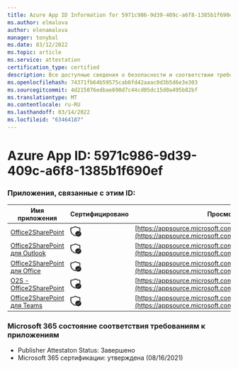 ```yaml
---
title: Azure App ID Information for 5971c986-9d39-409c-a6f8-1385b1f690ef
ms.author: elmalova
author: elenamalova
manager: tonybal
ms.date: 03/12/2022
ms.topic: article
ms.service: attestation
certification_type: certified
description: Все доступные сведения о безопасности и соответствии требованиям для 5971c986-9d39-409c-a6f8-1385b1f690ef.
ms.openlocfilehash: 74371fb64b59575cab6fd42aaac0d3b5d6e3e303
ms.sourcegitcommit: 4d215076edbae690d7c44cd05dc15d0a495b82bf
ms.translationtype: MT
ms.contentlocale: ru-RU
ms.lasthandoff: 03/14/2022
ms.locfileid: "63464187"
---
```

# <a name="azure-app-id-5971c986-9d39-409c-a6f8-1385b1f690ef"></a>Azure App ID: 5971c986-9d39-409c-a6f8-1385b1f690ef


### <a name="apps-associated-with-this-id"></a>Приложения, связанные с этим ID:
| **Имя приложения** | **Сертифицировано** | **Просмотр в AppSource** |
|--------------|---------------|-----------------------|
| [Office2SharePoint](../forward/17859280.o2s) | <img alt="Certified application badge" src="../media/certified-badge.png" height="25" width="25" /> | [https://appsource.microsoft.com/product/office/17859280.o2s](https://appsource.microsoft.com/product/office/17859280.o2s) |
| [Office2SharePoint для Outlook](../forward/WA104380689) | <img alt="Certified application badge" src="../media/certified-badge.png" height="25" width="25" /> | [https://appsource.microsoft.com/product/office/WA104380689](https://appsource.microsoft.com/product/office/WA104380689) |
| [Office2SharePoint для Office](../forward/WA104381787) | <img alt="Certified application badge" src="../media/certified-badge.png" height="25" width="25" /> | [https://appsource.microsoft.com/product/office/WA104381787](https://appsource.microsoft.com/product/office/WA104381787) |
| [O2S - Office2SharePoint](../forward/WA200003656) | <img alt="Certified application badge" src="../media/certified-badge.png" height="25" width="25" /> | [https://appsource.microsoft.com/product/office/WA200003656](https://appsource.microsoft.com/product/office/WA200003656) |
| [Office2SharePoint для Teams](../forward/17859280.o2sforteams) | <img alt="Certified application badge" src="../media/certified-badge.png" height="25" width="25" /> | [https://appsource.microsoft.com/product/office/17859280.o2sforteams](https://appsource.microsoft.com/product/office/17859280.o2sforteams) |

### <a name="microsoft-365-app-compliance-status"></a>Microsoft 365 состояние соответствия требованиям к приложениям
- Publisher Attestaton Status: Завершено
- Microsoft 365 сертификации: утверждена (08/16/2021)
